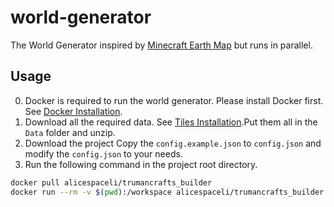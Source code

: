 # world-generator

The World Generator inspired by [Minecraft Earth Map](https://earth.motfe.net/) but runs in parallel.

## Usage

0. Docker is required to run the world generator. Please install Docker first. See [Docker Installation](https://docs.docker.com/get-docker/).
1. Download all the required data. See [Tiles Installation](https://earth.motfe.net/tiles-installation/).Put them all in the `Data` folder and unzip.
2. Download the project Copy the `config.example.json` to `config.json` and modify the `config.json` to your needs.
3. Run the following command in the project root directory.

```bash
docker pull alicespaceli/trumancrafts_builder
docker run --rm -v $(pwd):/workspace alicespaceli/trumancrafts_builder
```

